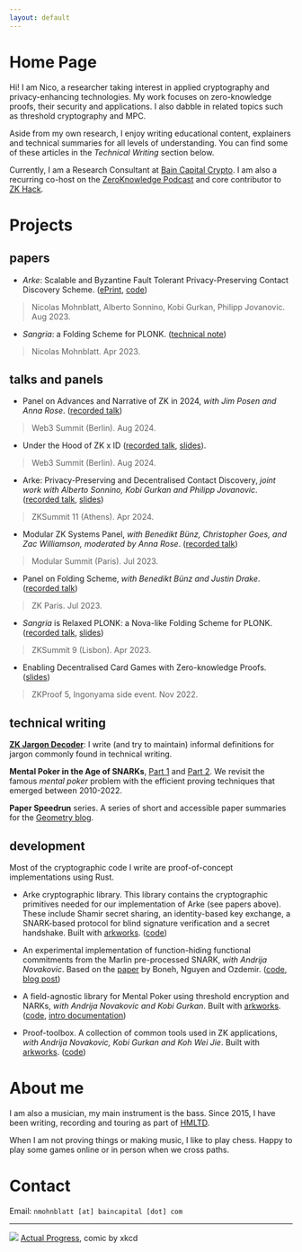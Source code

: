 ```yaml
---
layout: default
---
```


# Home Page

Hi! I am Nico, a researcher taking interest in applied cryptography and privacy-enhancing technologies.
My work focuses on zero-knowledge proofs, their security and applications.
I also dabble in related topics such as threshold cryptography and MPC.

Aside from my own research, I enjoy writing educational content, explainers and technical summaries for all levels of understanding.
You can find some of these articles in the *Technical Writing* section below.

Currently, I am a Research Consultant at [Bain Capital Crypto](https://baincapitalcrypto.com).
I am also a recurring co-host on the [ZeroKnowledge Podcast](https://zeroknowledge.fm) and core contributor to [ZK Hack](https://zkhack.dev). 

# Projects

## papers
- *Arke*: Scalable and Byzantine Fault Tolerant Privacy-Preserving Contact Discovery Scheme.
([ePrint](https://eprint.iacr.org/2023/1218), [code](https://github.com/asonnino/arke))
> Nicolas Mohnblatt, Alberto Sonnino, Kobi Gurkan, Philipp Jovanovic. Aug 2023.

- *Sangria*: a Folding Scheme for PLONK. ([technical note](https://github.com/geometryresearch/technical_notes/blob/main/sangria_folding_plonk.pdf))
> Nicolas Mohnblatt. Apr 2023.


## talks and panels
- Panel on Advances and Narrative of ZK in 2024, *with Jim Posen and Anna Rose*. ([recorded talk](https://www.youtube.com/watch?v=2AkMEYkU7yY))
> Web3 Summit (Berlin). Aug 2024.

- Under the Hood of ZK x ID ([recorded talk](https://www.youtube.com/watch?v=JIZcDaPJjUg), [slides](https://github.com/nmohnblatt/talks/blob/main/2024_08_web3summit_attested_data.pdf)).
> Web3 Summit (Berlin). Aug 2024.

- Arke: Privacy-Preserving and Decentralised Contact Discovery, *joint work with Alberto Sonnino, Kobi Gurkan and Philipp Jovanovic*. ([recorded talk](https://youtu.be/_TVAYEzDQMM), [slides](https://github.com/nmohnblatt/talks/blob/main/2024_04_Arke_ZKSummit.pdf))
> ZKSummit 11 (Athens). Apr 2024.

- Modular ZK Systems Panel, *with Benedikt Bünz, Christopher Goes, and Zac Williamson, moderated by Anna Rose*. ([recorded talk](https://youtu.be/G7qzkQj7HJI))
> Modular Summit (Paris). Jul 2023.

- Panel on Folding Scheme, *with Benedikt Bünz and Justin Drake*. ([recorded talk](https://youtu.be/2ieRxS9STFs))
> ZK Paris. Jul 2023.

- *Sangria* is Relaxed PLONK: a Nova-like Folding Scheme for PLONK. ([recorded talk](https://youtu.be/D7rQbHpxl7Q), [slides](https://github.com/nmohnblatt/talks/blob/main/2023_04_ZKSummit9_Sangria.pdf))  
> ZKSummit 9 (Lisbon). Apr 2023.

- Enabling Decentralised Card Games with Zero-knowledge Proofs. ([slides](https://github.com/nmohnblatt/talks/blob/main/2022_11_IngoGaming_Mental_Poker.pdf))
> ZKProof 5, Ingonyama side event. Nov 2022.

## technical writing

**[ZK Jargon Decoder](https://zkjargon.github.io)**: I write (and try to maintain) informal definitions for jargon commonly found in technical writing.

**Mental Poker in the Age of SNARKs**, [Part 1](https://geometry.dev/notebook/mental-poker-in-the-age-of-snarks-part-1) and [Part 2](https://geometry.dev/notebook/mental-poker-in-the-age-of-snarks-part-2).
We revisit the famous *mental poker* problem with the efficient proving techniques that emerged between 2010-2022.

**Paper Speedrun** series.
A series of short and accessible paper summaries for the [Geometry blog](https://geometry.xyz/notebook).

## development
Most of the cryptographic code I write are proof-of-concept implementations using Rust.

- Arke cryptographic library.
This library contains the cryptographic primitives needed for our implementation of Arke (see papers above).
These include Shamir secret sharing, an identity-based key exchange, a SNARK-based protocol for blind signature verification and a secret handshake.
Built with [arkworks](https://github.com/arkworks-rs). ([code](https://github.com/asonnino/arke/tree/main/code/arke/crypto))

- An experimental implementation of function-hiding functional commitments from the Marlin pre-processed SNARK, *with Andrija Novakovic*. Based on the [paper](https://eprint.iacr.org/2021/1342) by Boneh, Nguyen and Ozdemir. ([code](https://github.com/geometryresearch/functional-commitment), [blog post](https://geometry.dev/notebook/functional-commitments-zk-under-a-different-lens))

- A field-agnostic library for Mental Poker using threshold encryption and NARKs, *with Andrija Novakovic and Kobi Gurkan*.
Built with [arkworks](https://github.com/arkworks-rs). ([code](https://github.com/geometryresearch/mental-poker), [intro documentation](https://hackmd.io/@nmohnblatt/SJKJfVqzq))

- Proof-toolbox. A collection of common tools used in ZK applications, *with Andrija Novakovic, Kobi Gurkan and Koh Wei Jie*. Built with [arkworks](https://github.com/arkworks-rs). ([code](https://github.com/geometryresearch/proof-toolbox))

# About me

I am also a musician, my main instrument is the bass.
Since 2015, I have been writing, recording and touring as part of [HMLTD](https://www.hmltd.org).

When I am not proving things or making music, I like to play chess.
Happy to play some games online or in person when we cross paths.

# Contact

Email: `nmohnblatt [at] baincapital [dot] com`

---

![](https://imgs.xkcd.com/comics/actual_progress.png)
[Actual Progress](https://xkcd.com/2797/), comic by xkcd